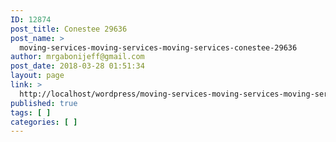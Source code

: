 ```yaml
---
ID: 12874
post_title: Conestee 29636
post_name: >
  moving-services-moving-services-moving-services-conestee-29636
author: mrgabonijeff@gmail.com
post_date: 2018-03-28 01:51:34
layout: page
link: >
  http://localhost/wordpress/moving-services-moving-services-moving-services-conestee-29636/
published: true
tags: [ ]
categories: [ ]
---
```

